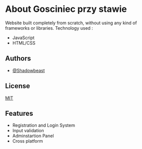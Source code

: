 # About Gosciniec przy stawie

Website built completely from scratch, without using any kind of frameworks or libraries.
Technology used :
- JavaScript
- HTML/CSS

## Authors
- [@Shadowbeast](https://www.github.com/shadowbeast666)


## License

[MIT](https://choosealicense.com/licenses/mit/)


## Features

- Registration and Login System 
- Input validation
- Adminstartion Panel
- Cross platform


